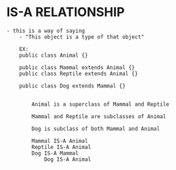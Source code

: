 # IS-A RELATIONSHIP

    - this is a way of saying
        - "This object is a type of that object"
        
        EX:
        public class Animal {}
        
        public class Mammal extends Animal {}
        public class Reptile extends Animal {}
        
        public class Dog extends Mammal {}
        
        
            Animal is a superclass of Mammal and Reptile
        
            Mammal and Reptile are subclasses of Animal
            
            Dog is subclass of both Mammal and Animal
            
            Mammal IS-A Animal
            Reptile IS-A Animal
            Dog IS-A Mammal
                Dog IS-A Animal